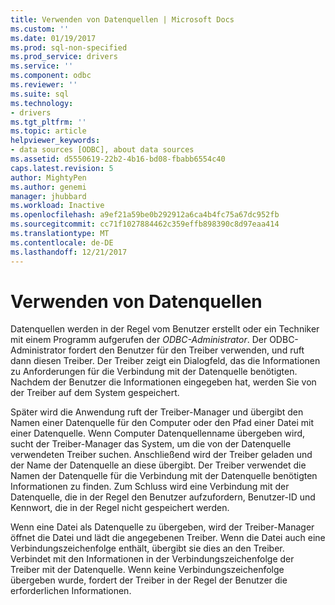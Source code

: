 ```yaml
---
title: Verwenden von Datenquellen | Microsoft Docs
ms.custom: ''
ms.date: 01/19/2017
ms.prod: sql-non-specified
ms.prod_service: drivers
ms.service: ''
ms.component: odbc
ms.reviewer: ''
ms.suite: sql
ms.technology:
- drivers
ms.tgt_pltfrm: ''
ms.topic: article
helpviewer_keywords:
- data sources [ODBC], about data sources
ms.assetid: d5550619-22b2-4b16-bd08-fbabb6554c40
caps.latest.revision: 5
author: MightyPen
ms.author: genemi
manager: jhubbard
ms.workload: Inactive
ms.openlocfilehash: a9ef21a59be0b292912a6ca4b4fc75a67dc952fb
ms.sourcegitcommit: cc71f1027884462c359effb898390c8d97eaa414
ms.translationtype: MT
ms.contentlocale: de-DE
ms.lasthandoff: 12/21/2017
---
```

# <a name="using-data-sources"></a>Verwenden von Datenquellen
Datenquellen werden in der Regel vom Benutzer erstellt oder ein Techniker mit einem Programm aufgerufen der *ODBC-Administrator*. Der ODBC-Administrator fordert den Benutzer für den Treiber verwenden, und ruft dann diesen Treiber. Der Treiber zeigt ein Dialogfeld, das die Informationen zu Anforderungen für die Verbindung mit der Datenquelle benötigten. Nachdem der Benutzer die Informationen eingegeben hat, werden Sie von der Treiber auf dem System gespeichert.  
  
 Später wird die Anwendung ruft der Treiber-Manager und übergibt den Namen einer Datenquelle für den Computer oder den Pfad einer Datei mit einer Datenquelle. Wenn Computer Datenquellenname übergeben wird, sucht der Treiber-Manager das System, um die von der Datenquelle verwendeten Treiber suchen. Anschließend wird der Treiber geladen und der Name der Datenquelle an diese übergibt. Der Treiber verwendet die Namen der Datenquelle für die Verbindung mit der Datenquelle benötigten Informationen zu finden. Zum Schluss wird eine Verbindung mit der Datenquelle, die in der Regel den Benutzer aufzufordern, Benutzer-ID und Kennwort, die in der Regel nicht gespeichert werden.  
  
 Wenn eine Datei als Datenquelle zu übergeben, wird der Treiber-Manager öffnet die Datei und lädt die angegebenen Treiber. Wenn die Datei auch eine Verbindungszeichenfolge enthält, übergibt sie dies an den Treiber. Verbindet mit den Informationen in der Verbindungszeichenfolge der Treiber mit der Datenquelle. Wenn keine Verbindungszeichenfolge übergeben wurde, fordert der Treiber in der Regel der Benutzer die erforderlichen Informationen.
